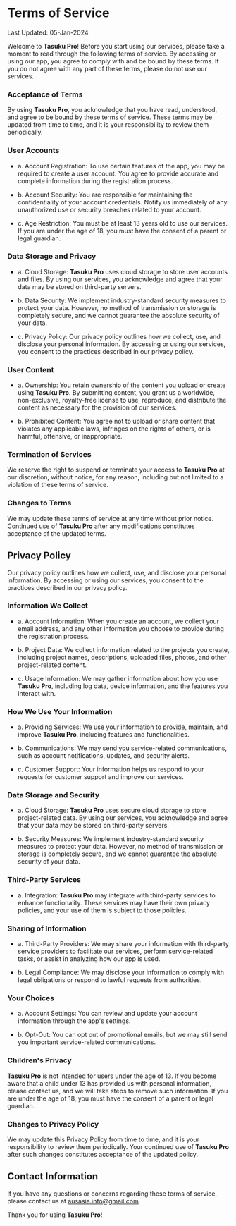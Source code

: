 # Terms of Service

Last Updated: 05-Jan-2024

Welcome to **Tasuku Pro**! Before you start using our services, please take a moment to read through the following terms of service. By accessing or using our app, you agree to comply with and be bound by these terms. If you do not agree with any part of these terms, please do not use our services.

### Acceptance of Terms

By using **Tasuku Pro**, you acknowledge that you have read, understood, and agree to be bound by these terms of service. These terms may be updated from time to time, and it is your responsibility to review them periodically.

### User Accounts

- a. Account Registration: To use certain features of the app, you may be required to create a user account. You agree to provide accurate and complete information during the registration process.

- b. Account Security: You are responsible for maintaining the confidentiality of your account credentials. Notify us immediately of any unauthorized use or security breaches related to your account.

- c. Age Restriction: You must be at least 13 years old to use our services. If you are under the age of 18, you must have the consent of a parent or legal guardian.

### Data Storage and Privacy

- a. Cloud Storage: **Tasuku Pro** uses cloud storage to store user accounts and files. By using our services, you acknowledge and agree that your data may be stored on third-party servers.

- b. Data Security: We implement industry-standard security measures to protect your data. However, no method of transmission or storage is completely secure, and we cannot guarantee the absolute security of your data.

- c. Privacy Policy: Our privacy policy outlines how we collect, use, and disclose your personal information. By accessing or using our services, you consent to the practices described in our privacy policy.

### User Content

- a. Ownership: You retain ownership of the content you upload or create using **Tasuku Pro**. By submitting content, you grant us a worldwide, non-exclusive, royalty-free license to use, reproduce, and distribute the content as necessary for the provision of our services.

- b. Prohibited Content: You agree not to upload or share content that violates any applicable laws, infringes on the rights of others, or is harmful, offensive, or inappropriate.

### Termination of Services

We reserve the right to suspend or terminate your access to **Tasuku Pro** at our discretion, without notice, for any reason, including but not limited to a violation of these terms of service.

### Changes to Terms

We may update these terms of service at any time without prior notice. Continued use of **Tasuku Pro** after any modifications constitutes acceptance of the updated terms.


## Privacy Policy

Our privacy policy outlines how we collect, use, and disclose your personal information. By accessing or using our services, you consent to the practices described in our privacy policy.

### Information We Collect

- a. Account Information: When you create an account, we collect your email address, and any other information you choose to provide during the registration process.

- b. Project Data: We collect information related to the projects you create, including project names, descriptions, uploaded files, photos, and other project-related content.

- c. Usage Information: We may gather information about how you use **Tasuku Pro**, including log data, device information, and the features you interact with.

### How We Use Your Information

- a. Providing Services: We use your information to provide, maintain, and improve **Tasuku Pro**, including features and functionalities.

- b. Communications: We may send you service-related communications, such as account notifications, updates, and security alerts.

- c. Customer Support: Your information helps us respond to your requests for customer support and improve our services.

### Data Storage and Security

- a. Cloud Storage: **Tasuku Pro** uses secure cloud storage to store project-related data. By using our services, you acknowledge and agree that your data may be stored on third-party servers.

- b. Security Measures: We implement industry-standard security measures to protect your data. However, no method of transmission or storage is completely secure, and we cannot guarantee the absolute security of your data.

### Third-Party Services

- a. Integration: **Tasuku Pro** may integrate with third-party services to enhance functionality. These services may have their own privacy policies, and your use of them is subject to those policies.

### Sharing of Information

- a. Third-Party Providers: We may share your information with third-party service providers to facilitate our services, perform service-related tasks, or assist in analyzing how our app is used.

- b. Legal Compliance: We may disclose your information to comply with legal obligations or respond to lawful requests from authorities.

### Your Choices

- a. Account Settings: You can review and update your account information through the app's settings.

- b. Opt-Out: You can opt out of promotional emails, but we may still send you important service-related communications.

### Children's Privacy

**Tasuku Pro** is not intended for users under the age of 13. If you become aware that a child under 13 has provided us with personal information, please contact us, and we will take steps to remove such information. If you are under the age of 18, you must have the consent of a parent or legal guardian.

### Changes to Privacy Policy

We may update this Privacy Policy from time to time, and it is your responsibility to review them periodically. Your continued use of **Tasuku Pro** after such changes constitutes acceptance of the updated policy.

## Contact Information

If you have any questions or concerns regarding these terms of service, please contact us at ausasia.info@gmail.com.

Thank you for using **Tasuku Pro**!